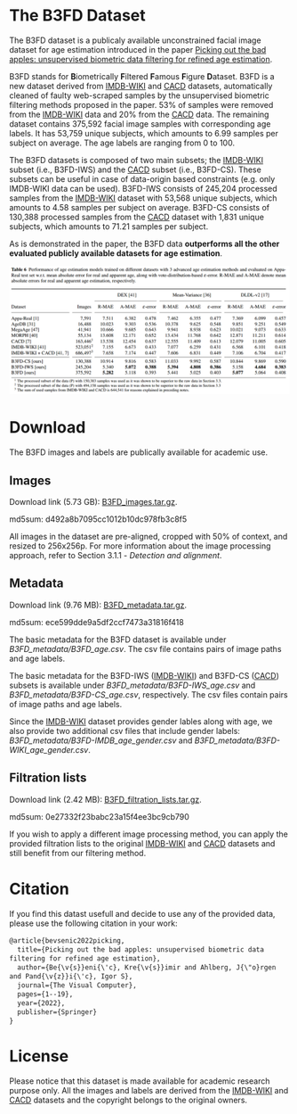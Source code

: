 # The B3FD Dataset
The B3FD dataset is a publicaly available unconstrained facial image dataset for age estimation introduced in the paper [Picking out the bad apples: unsupervised biometric data filtering for
refined age estimation](https://rdcu.be/cECBE).

B3FD stands for **B**iometrically **F**iltered **F**amous **F**igure **D**ataset. B3FD is a new dataset derived from [IMDB-WIKI](https://data.vision.ee.ethz.ch/cvl/rrothe/imdb-wiki/) and [CACD](https://bcsiriuschen.github.io/CARC/) datasets, automatically cleaned of faulty web-scraped samples by the unsupervised biometric filtering methods proposed in the paper. 53% of samples were removed from the [IMDB-WIKI](https://data.vision.ee.ethz.ch/cvl/rrothe/imdb-wiki/) data and 20% from the [CACD](https://bcsiriuschen.github.io/CARC/) data. The remaining dataset contains 375,592 facial image samples with corresponding age labels. It has 53,759 unique subjects, which amounts to 6.99 samples per subject on average. The age labels are ranging from 0 to 100. 

The B3FD datasets is composed of two main subsets; the [IMDB-WIKI](https://data.vision.ee.ethz.ch/cvl/rrothe/imdb-wiki/) subset (i.e., B3FD-IWS) and the [CACD](https://bcsiriuschen.github.io/CARC/) subset (i.e., B3FD-CS). These subsets can be useful in case of data-origin based constraints (e.g. only IMDB-WIKI data can be used). B3FD-IWS consists of 245,204 processed samples from the [IMDB-WIKI](https://data.vision.ee.ethz.ch/cvl/rrothe/imdb-wiki/) dataset with 53,568 unique subjects, which amounts to 4.58 samples per subject on average. B3FD-CS consists of 130,388 processed samples from the [CACD](https://bcsiriuschen.github.io/CARC/) dataset with 1,831 unique subjects, which amounts to 71.21 samples per subject. 

As is demonstrated in the paper, the B3FD data **outperforms all the other evaluated publicly available datasets for age estimation**. 

![plot](./images/table.png)

# Download
The B3FD images and labels are publically available for academic use.

## Images
Download link (5.73 GB): [B3FD_images.tar.gz](https://ferhr-my.sharepoint.com/:u:/g/personal/kbr122017_fer_hr/EU4lr6xf_ZhBi9vN_i8h_XEByhasE-qqKlcC7iqk5K9XtQ?e=Yox63W).

md5sum: d492a8b7095cc1012b10dc978fb3c8f5

All images in the dataset are pre-aligned, cropped with 50% of context, and resized to 256x256p. For more information about the image processing approach, refer to Section 3.1.1 - _Detection and alignment_.  

## Metadata
Download link (9.76 MB): [B3FD_metadata.tar.gz](https://ferhr-my.sharepoint.com/:u:/g/personal/kbr122017_fer_hr/EcKiZtbTTb5Ep-fN32wCx4oBIcY64Wr8JhxlgPkV33M7cg?e=Q6NtUX).

md5sum: ece599dde9a5df2ccf7473a31816f418

The basic metadata for the B3FD dataset is available under _B3FD_metadata/B3FD_age.csv_. The csv file contains pairs of image paths and age labels.

The basic metadata for the B3FD-IWS ([IMDB-WIKI](https://data.vision.ee.ethz.ch/cvl/rrothe/imdb-wiki/)) and B3FD-CS ([CACD](https://bcsiriuschen.github.io/CARC/)) subsets is available under _B3FD_metadata/B3FD-IWS_age.csv_ and _B3FD_metadata/B3FD-CS_age.csv_, respectively. The csv files contain pairs of image paths and age labels.

Since the [IMDB-WIKI](https://data.vision.ee.ethz.ch/cvl/rrothe/imdb-wiki/) dataset provides gender lables along with age, we also provide two additional csv files that include gender labels: _B3FD_metadata/B3FD-IMDB_age_gender.csv_ and _B3FD_metadata/B3FD-WIKI_age_gender.csv_.

## Filtration lists
Download link (2.42 MB): [B3FD_filtration_lists.tar.gz](https://ferhr-my.sharepoint.com/:u:/g/personal/kbr122017_fer_hr/EZfv3QcfwlFKjaESDBsMpbUByksKjr4K39X3adcT4vugiA?e=ntsnKr).

md5sum: 0e27332f23babc23a15f4ee3bc9cb790

If you wish to apply a different image processing method, you can apply the provided filtration lists to the original [IMDB-WIKI](https://data.vision.ee.ethz.ch/cvl/rrothe/imdb-wiki/) and [CACD](https://bcsiriuschen.github.io/CARC/) datasets and still benefit from our filtering method. 

# Citation
If you find this datast usefull and decide to use any of the provided data, please use the following citation in your work:
```
@article{bevsenic2022picking,
  title={Picking out the bad apples: unsupervised biometric data filtering for refined age estimation},
  author={Be{\v{s}}eni{\'c}, Kre{\v{s}}imir and Ahlberg, J{\"o}rgen and Pand{\v{z}}i{\'c}, Igor S},
  journal={The Visual Computer},
  pages={1--19},
  year={2022},
  publisher={Springer}
}
```

# License
Please notice that this dataset is made available for academic research purpose only. All the images and labels are derived from the [IMDB-WIKI](https://data.vision.ee.ethz.ch/cvl/rrothe/imdb-wiki/) and [CACD](https://bcsiriuschen.github.io/CARC/) datasets and the copyright belongs to the original owners.
